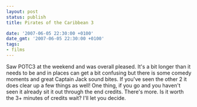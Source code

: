 ```yaml
---
layout: post
status: publish
title: Pirates of the Caribbean 3

date: '2007-06-05 22:30:00 +0100'
date_gmt: '2007-06-05 22:30:00 +0100'
tags:
- films
---
```

Saw POTC3 at the weekend and was overall pleased. It's a bit longer than it needs to be and in places can get a bit confusing but there is some comedy moments and great Captain Jack sound bites. If you've seen the other 2 it does clear up a few things as well!
One thing, if you go and you haven't seen it already sit it out through the end credits. There's more. Is it worth the 3+ minutes of credits wait? I'll let you decide.
